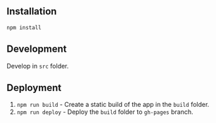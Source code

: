 ## Installation

`npm install`

## Development

Develop in `src` folder.

## Deployment

1. `npm run build` - Create a static build of the app in the `build` folder.
2. `npm run deploy` - Deploy the `build` folder to `gh-pages` branch.

